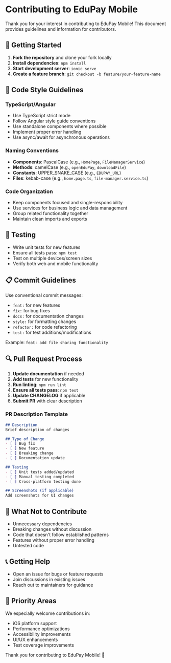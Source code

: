 # Contributing to EduPay Mobile

Thank you for your interest in contributing to EduPay Mobile! This document provides guidelines and information for contributors.

## 🚀 Getting Started

1. **Fork the repository** and clone your fork locally
2. **Install dependencies**: `npm install`
3. **Start development server**: `ionic serve`
4. **Create a feature branch**: `git checkout -b feature/your-feature-name`

## 📝 Code Style Guidelines

### TypeScript/Angular
- Use TypeScript strict mode
- Follow Angular style guide conventions
- Use standalone components where possible
- Implement proper error handling
- Use async/await for asynchronous operations

### Naming Conventions
- **Components**: PascalCase (e.g., `HomePage`, `FileManagerService`)
- **Methods**: camelCase (e.g., `openEduPay`, `downloadFile`)
- **Constants**: UPPER_SNAKE_CASE (e.g., `EDUPAY_URL`)
- **Files**: kebab-case (e.g., `home.page.ts`, `file-manager.service.ts`)

### Code Organization
- Keep components focused and single-responsibility
- Use services for business logic and data management
- Group related functionality together
- Maintain clean imports and exports

## 🧪 Testing

- Write unit tests for new features
- Ensure all tests pass: `npm test`
- Test on multiple devices/screen sizes
- Verify both web and mobile functionality

## 📋 Commit Guidelines

Use conventional commit messages:
- `feat:` for new features
- `fix:` for bug fixes
- `docs:` for documentation changes
- `style:` for formatting changes
- `refactor:` for code refactoring
- `test:` for test additions/modifications

Example: `feat: add file sharing functionality`

## 🔍 Pull Request Process

1. **Update documentation** if needed
2. **Add tests** for new functionality
3. **Run linting**: `npm run lint`
4. **Ensure all tests pass**: `npm test`
5. **Update CHANGELOG** if applicable
6. **Submit PR** with clear description

### PR Description Template
```markdown
## Description
Brief description of changes

## Type of Change
- [ ] Bug fix
- [ ] New feature
- [ ] Breaking change
- [ ] Documentation update

## Testing
- [ ] Unit tests added/updated
- [ ] Manual testing completed
- [ ] Cross-platform testing done

## Screenshots (if applicable)
Add screenshots for UI changes
```

## 🚫 What Not to Contribute

- Unnecessary dependencies
- Breaking changes without discussion
- Code that doesn't follow established patterns
- Features without proper error handling
- Untested code

## 📞 Getting Help

- Open an issue for bugs or feature requests
- Join discussions in existing issues
- Reach out to maintainers for guidance

## 🎯 Priority Areas

We especially welcome contributions in:
- iOS platform support
- Performance optimizations
- Accessibility improvements
- UI/UX enhancements
- Test coverage improvements

Thank you for contributing to EduPay Mobile! 🎉
